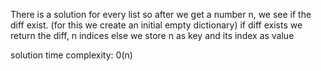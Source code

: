 There is a solution for every list
so after we get a number n, we see if the diff exist. (for this we create an initial empty dictionary)
if diff exists we return the diff, n indices
else we store n as key and its index as value

solution time complexity: 0(n)